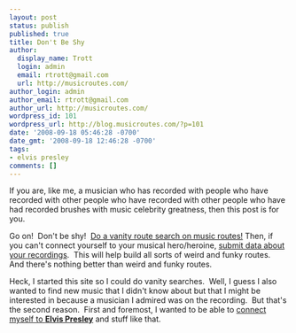 ```yaml
---
layout: post
status: publish
published: true
title: Don't Be Shy
author:
  display_name: Trott
  login: admin
  email: rtrott@gmail.com
  url: http://musicroutes.com/
author_login: admin
author_email: rtrott@gmail.com
author_url: http://musicroutes.com/
wordpress_id: 101
wordpress_url: http://blog.musicroutes.com/?p=101
date: '2008-09-18 05:46:28 -0700'
date_gmt: '2008-09-18 12:46:28 -0700'
tags:
- elvis presley
comments: []
---
```

<p>If you are, like me, a musician who has recorded with people who have recorded with other people who have recorded with other people who have had recorded brushes with music celebrity greatness, then this post is for you.</p>
<p>Go on!  Don't be shy!  <a href="http://musicroutes.com/route.php" target="_blank">Do a vanity route search on music routes!</a> Then, if you can't connect yourself to your musical hero/heroine, <a href="http://musicroutes.com/add.php" target="_blank">submit data about your recordings</a>.  This will help build all sorts of weird and funky routes.  And there's nothing better than weird and funky routes.</p>
<p>Heck, I started this site so I could do vanity searches.  Well, I guess I also wanted to find new music that I didn't know about but that I might be interested in because a musician I admired was on the recording.  But that's the second reason.  First and foremost, I wanted to be able to <a href="http://musicroutes.com/route.php?musicianName=Rich+Trott&musicianName2=Elvis+Presley" target="_blank">connect myself to <strong>Elvis Presley</strong></a> and stuff like that.</p>
